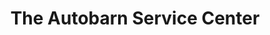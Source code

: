 ---
title: "The Autobarn Service Center"
url: /evanston/the-autobarn-service-center/
shop: car repair
---